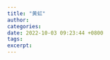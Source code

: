 ```yaml
---
title: "黄虹"
author: 
categories: 
date: 2022-10-03 09:23:44 +0800
tags: 
excerpt: 
---
```











